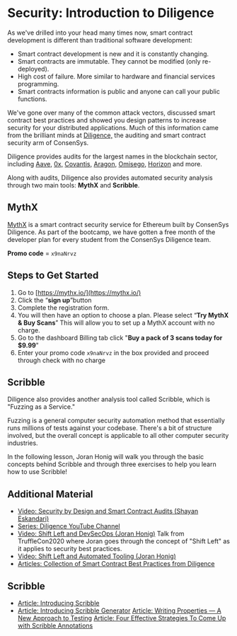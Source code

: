 # Security: Introduction to Diligence

As we've drilled into your head many times now, smart contract development is different than traditional software development:

- Smart contract development is new and it is constantly changing.
- Smart contracts are immutable. They cannot be modified (only re-deployed).
- High cost of failure. More similar to hardware and financial services programming.
- Smart contracts information is public and anyone can call your public functions.

We've gone over many of the common attack vectors, discussed smart contract best practices and showed you design patterns to increase security for your distributed applications. Much of this information came from the brilliant minds at <a href="https://consensys.net/diligence/" target="_blank" rel="noopener noreferrer">Diligence,</a> the auditing and smart contract security arm of ConsenSys.

Diligence provides audits for the largest names in the blockchain sector, including <a href="https://aave.com" target="_blank" rel="noopener noreferrer">Aave,</a> <a href="https://0x.org" target="_blank" rel="noopener noreferrer">0x,</a> <a href="https://www.covantis.io/" target="_blank" rel="noopener noreferrer">Covantis,</a> <a href="https://aragon.org/" target="_blank" rel="noopener noreferrer">Aragon,</a> <a href="https://omg.network/" target="_blank" rel="noopener noreferrer">Omisego,</a> <a href="https://horizon.io/" target="_blank" rel="noopener noreferrer">Horizon</a> and more.

Along with audits, Diligence also provides automated security analysis through two main tools: <b>MythX</b> and <b>Scribble</b>.

## MythX

[MythX](https://mythx.io/) is a smart contract security service for Ethereum built by ConsenSys Diligence. As part of the bootcamp, we have gotten a free month of the developer plan for every student from the ConsenSys Diligence team.

**Promo code** = `x9naNrvz`

## Steps to Get Started

1.  Go to [https://mythx.io/](https://mythx.io/)
2.  Click the “**sign up**”button
3.  Complete the registration form.
4.  You will then have an option to choose a plan. Please select “**Try MythX & Buy Scans**” This will allow you to set up a MythX account with no charge.
5.  Go to the dashboard Billing tab click "**Buy a pack of 3 scans today for $9.99**"
6.  Enter your promo code `x9naNrvz` in the box provided and proceed through check with no charge

## Scribble

Diligence also provides another analysis tool called Scribble, which is "Fuzzing as a Service."

Fuzzing is a general computer security automation method that essentially runs millions of tests against your codebase. There's a bit of structure involved, but the overall concept is applicable to all other computer security industries.

In the following lesson, Joran Honig will walk you through the basic concepts behind Scribble and through three exercises to help you learn how to use Scribble!

## Additional Material
- <a href="https://youtu.be/gfD1KBtLWZI" target="_blank" rel="noopener noreferrer">Video: Security by Design and Smart Contract Audits (Shayan Eskandari)</a>
- <a href="https://youtube.com/channel/UCkoGLA5DUdXO4Qfo_9RDjIA" target="_blank" rel="noopener noreferrer">Series: Diligence YouTube Channel</a>
- <a href="https://www.youtube.com/watch?v=ax8k8TsIapg" target="_blank" rel="noopener noreferrer">Video: Shift Left and DevSecOps (Joran Honig)</a> Talk from TruffleCon2020 where Joran goes through the concept of "Shift Left" as it applies to security best practices.
- <a href="https://www.youtube.com/watch?v=pPuxVJUfcE8" target="_blank" rel="noopener noreferrer">Video: Shift Left and Automated Tooling (Joran Honig)</a>
- <a href="https://consensys.net/diligence/categories/best-practice/" target="_blank" rel="noopener noreferrer">Articles: Collection of Smart Contract Best Practices from Diligence</a>
## Scribble
- <a href="https://consensys.net/diligence/blog/2020/12/introducing-scribble/" target="_blank" rel="noopener noreferrer">Article: Introducing Scribble</a>
- <a href="https://consensys.net/diligence/blog/2021/07/introducing-scribble-generator/" target="_blank" rel="noopener noreferrer">Article: Introducing Scribble Generator</a>
<a href="https://consensys.net/diligence/blog/2021/01/writing-properties-a-new-approach-to-testing/" target="_blank" rel="noopener noreferrer">Article: Writing Properties — A New Approach to Testing</a>
<a href="https://consensys.net/diligence/blog/2021/02/4-effective-strategies-to-come-up-with-scribble-annotations/" target="_blank" rel="noopener noreferrer">Article: Four Effective Strategies To Come Up with Scribble Annotations</a>